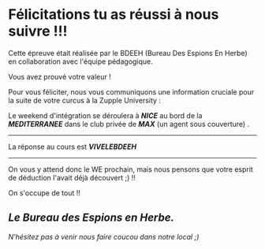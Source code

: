 # Félicitations tu as réussi à nous suivre !!! 

Cette épreuve était réalisée par le BDEEH (Bureau Des Espions En Herbe) en collaboration avec l'équipe pédagogique. 



Vous avez prouvé votre valeur !

Pour vous féliciter, nous vous communiquons une information cruciale pour la suite de votre curcus à la Zupple University : 

Le weekend d'intégration se déroulera à _**NICE**_ au bord de la _**MEDITERRANEE**_ dans le club privée de _**MAX**_ (un agent sous couverture) .

----

La réponse au cours est _**VIVELEBDEEH**_

----


On vous y attend donc le WE prochain, mais nous pensons que votre esprit de déduction l'avait déjà découvert ;) !!

On s'occupe de tout !!



_**Le Bureau des Espions en Herbe.**_ 
----

*N'hésitez pas à venir nous faire coucou dans notre local ;)*
